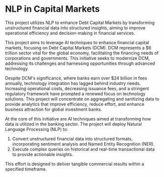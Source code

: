 # NLP in Capital Markets

This project utilizes NLP to enhance Debt Capital Markets by transforming unstructured financial data into structured insights, aiming to improve operational efficiency and decision-making in financial services.

This project aims to leverage AI techniques to enhance financial capital markets, focusing on Debt Capital Markets (DCM). DCM represents a $6 trillion sector vital for the global economy, facilitating the financing needs of corporations and governments. This initiative seeks to modernize DCM, addressing its challenges and harnessing opportunities through advanced technology.

Despite DCM's significance, where banks earn over $24 billion in fees annually, technology integration has lagged behind industry needs. Increasing operational costs, decreasing issuance fees, and a stringent regulatory framework have prompted a renewed focus on technology solutions. This project will concentrate on aggregating and sanitizing data to provide analytics that improve efficiency, reduce effort, and enhance business attraction for global investment banks.

At the core of this initiative are AI techniques aimed at transforming how data is utilized in the banking sector. The project will deploy Natural Language Processing (NLP) to:
1. Convert unstructured financial data into structured formats, incorporating sentiment analysis and Named Entity Recognition (NER).
2. Execute complex queries on historical and real-time transactional data to provide actionable insights.

This effort is designed to deliver tangible commercial results within a specified timeframe.
